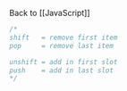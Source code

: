 Back to [[JavaScript]]

```javascript
/*
shift   = remove first item
pop     = remove last item

unshift = add in first slot
push    = add in last slot
*/
```
